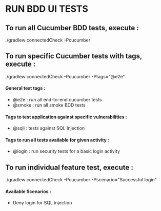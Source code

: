 # RUN BDD UI TESTS

## To run all Cucumber BDD tests, execute : 

./gradlew connectedCheck -Pcucumber

## To run specific Cucumber tests with tags, execute :

./gradlew connectedCheck -Pcucumber -Ptags="@e2e" 

#### General test tags :

- @e2e : run all end-to-end cucumber tests
- @smoke : run all smoke BDD tests 

#### Tags to test application against specific vulnerabilities :

- @sqli : tests against SQL Injection

#### Tags to run all tests available for given activity :

- @login : run security tests for a basic login activity

## To run individual feature test, execute : 

./gradlew connectedCheck -Pcucumber -Pscenario="Successful login"

#### Available Scenarios :

- Deny login for SQL injection